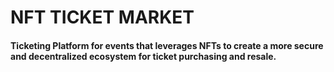 # NFT TICKET MARKET

#### Ticketing Platform for events that leverages NFTs to create a more secure and decentralized ecosystem for ticket purchasing and resale.
